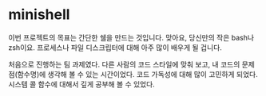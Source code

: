 # minishell
이번 프로젝트의 목표는 간단한 쉘을 만드는 것입니다. 맞아요, 당신만의 작은 bash나 zsh이요. 프로세스나 파일 디스크립터에 대해 아주 많이 배우게 될 겁니다.

처음으로 진행하는 팀 과제였다. 다른 사람의 코드 스타일에 맞춰 보고, 내 코드의 문제점(함수명)에 생각해 볼 수 있는 시간이었다.
코드 가독성에 대해 많이 고민하게 되었다.
시스템 콜 함수에 대해서 깊게 공부해 볼 수 있었다.
